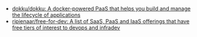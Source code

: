 

* [dokku/dokku: A docker-powered PaaS that helps you build and manage the lifecycle of applications ](https://github.com/dokku/dokku)
* [ripienaar/free-for-dev: A list of SaaS, PaaS and IaaS offerings that have free tiers of interest to devops and infradev ](https://github.com/ripienaar/free-for-dev)